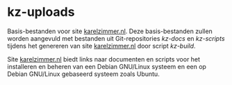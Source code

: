 # kz-uploads

Basis-bestanden voor site [karelzimmer.nl](https://karelzimmer.nl).
Deze basis-bestanden zullen worden aangevuld met bestanden uit Git-repositories *kz-docs* en *kz-scripts* tijdens het genereren van site [karelzimmer.nl](https://karelzimmer.nl) door script *kz-build*.

Site [karelzimmer.nl](https://karelzimmer.nl) biedt links naar documenten en scripts voor het installeren en beheren van een Debian GNU/Linux systeem en een op Debian GNU/Linux gebaseerd systeem zoals Ubuntu.
